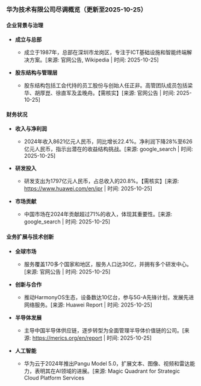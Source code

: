 ### 华为技术有限公司尽调概览（更新至2025-10-25）

#### 企业背景与治理

- **成立与总部**
  - 成立于1987年，总部在深圳市龙岗区，专注于ICT基础设施和智能终端解决方案。[来源: 官网公告, Wikipedia | 时间: 2025-10-25]

- **股东结构与管理层**
  - 股东结构包括工会代持的员工股份与创始人任正非。高管团队成员包括梁华、胡厚崑、徐直军及孟晚舟。【需核实】[来源: 官网公告 | 时间: 2025-10-25]
  
#### 财务状况

- **收入与净利润**
  - 2024年收入8621亿元人民币，同比增长22.4%。净利润下降28%至626亿元人民币，指示出潜在的收益结构挑战。[来源: google_search | 时间: 2025-10-25]

- **研发投入**
  - 研发支出为1797亿元人民币，占总收入的20.8%。【需核实】[来源: https://www.huawei.com/en/ipr | 时间: 2025-10-25]

- **市场贡献**
  - 中国市场在2024年贡献超过71%的收入，体现其重要性。[来源: google_search | 时间: 2025-10-25]

#### 业务扩展与技术创新

- **全球市场**
  - 服务覆盖170多个国家和地区，服务人口达30亿，并拥有多个研发中心。[来源: 官网公告 | 时间: 2025-10-25]

- **创新与合作**
  - 推动HarmonyOS生态，设备数达10亿台，参与5G-A先锋计划，发展先进网络服务。[来源: Huawei Report | 时间: 2025-10-25]

- **半导体发展**
  - 主导中国半导体供应链，逐步转型为全面管理半导体价值链的公司。[来源: https://merics.org/en/report | 时间: 2025-10-25]

- **人工智能**
  - 华为云于2024年推出Pangu Model 5.0，扩展文本、图像、视频和雷达能力，表明其在AI领域的进展。[来源: Magic Quadrant for Strategic Cloud Platform Services